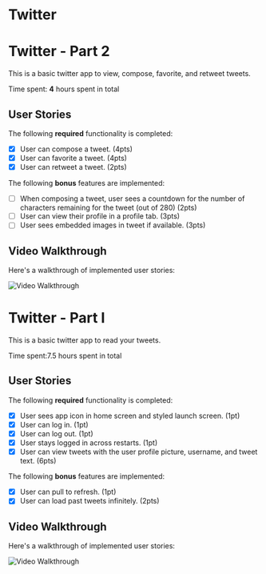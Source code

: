# Twitter
# Twitter - Part 2

This is a basic twitter app to view, compose, favorite, and retweet tweets.

Time spent: **4** hours spent in total

## User Stories

The following **required** functionality is completed:

- [x] User can compose a tweet. (4pts)
- [x] User can favorite a tweet. (4pts)
- [x] User can retweet a tweet. (2pts)

The following **bonus** features are implemented:

- [ ] When composing a tweet, user sees a countdown for the number of characters remaining for the tweet (out of 280) (2pts)
- [ ] User can view their profile in a profile tab. (3pts)
- [ ] User sees embedded images in tweet if available. (3pts)

## Video Walkthrough

Here's a walkthrough of implemented user stories:

<img src='https://github.com/mdarwish2020/Twitter/blob/main/assignment%204%20gif.gif' title='Video Walkthrough' width='' alt='Video Walkthrough' />



# Twitter - Part I

This is a basic twitter app to read your tweets.

Time spent:7.5 hours spent in total

## User Stories

The following **required** functionality is completed:

- [x] User sees app icon in home screen and styled launch screen. (1pt)
- [x] User can log in. (1pt)
- [x] User can log out. (1pt)
- [x] User stays logged in across restarts. (1pt)
- [x] User can view tweets with the user profile picture, username, and tweet text. (6pts)

The following **bonus** features are implemented:

- [x] User can pull to refresh. (1pt)
- [x] User can load past tweets infinitely. (2pts)

## Video Walkthrough

Here's a walkthrough of implemented user stories:

<img src='https://github.com/mdarwish2020/Twitter/blob/main/twitter%20-%20part1%20includes%20bonus.gif' title='Video Walkthrough' width='' alt='Video Walkthrough' />
